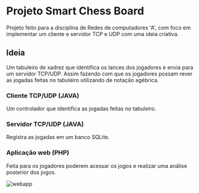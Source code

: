 # Projeto Smart Chess Board

Projeto feito para a disciplina de Redes de computadores 'A', com foco
em implementar um cliente e servidor TCP e UDP com uma ideia criativa.

## Ideia
Um tabuleiro de xadrez que identifica os lances dos jogadores e envia para um servidor TCP/UDP. 
Assim fazendo com que os jogadores possam rever as jogadas feitas no tabuleiro utilizando de notação agébrica.

### Cliente TCP/UDP (JAVA)
Um controlador que identifica as jogadas feitas no tabuleiro.

### Servidor TCP/UDP (JAVA)
Registra as jogadas em um banco SQLite.

### Aplicação web (PHP)
Feita para os jogadores poderem acessar os jogos e realizar uma análise posterior dos jogos.

![webapp](blob:https://web.whatsapp.com/e09e7dbc-83fa-4a89-a649-cdd639f3a7da)
